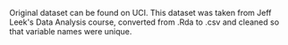 Original dataset can be found on UCI. This dataset was taken from Jeff Leek's Data Analysis course, converted from .Rda to .csv and cleaned so that variable names were unique.
